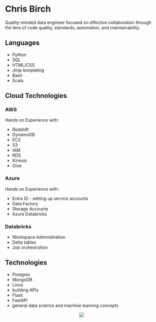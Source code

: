 # Chris Birch

Quality-minded data engineer focused on effective collaboration through the lens of code quality, standards, automation, and maintainability.

## Languages

- Python
- SQL
- HTML/CSS
- Jinja templating
- Bash
- Scala

## Cloud Technologies

### AWS

Hands on Experience with:

- Redshift
- DynamoDB
- EC2
- S3
- IAM
- RDS
- Kinesis
- Glue

### Azure

Hands on Experience with:

- Entra ID - setting up service accounts
- Data Factory
- Storage Accounts
- Azure Databricks

### Databricks

- Workspace Administration
- Delta tables
- Job orchestration

## Technologies

- Postgres
- MongoDB
- Linux
- building APIs
- Flask
- FastAPI
- general data science and machine learning concepts

<p align="center">
<a href="https://github.com/datapointchris"><img src="https://github-readme-activity-graph.vercel.app/graph?username=datapointchris&theme=react&hide_border=true"></a>
</p>
